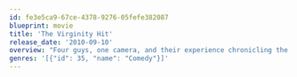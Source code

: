 ```yaml
---
id: fe3e5ca9-67ce-4378-9276-05fefe382087
blueprint: movie
title: 'The Virginity Hit'
release_date: '2010-09-10'
overview: "Four guys, one camera, and their experience chronicling the exhilarating and terrifying rite of passage: losing your virginity. As these guys help their buddy get laid, they'll have to survive friends with benefits, Internet hookups, even porn stars during an adventure that proves why you will always remember your first time."
genres: '[{"id": 35, "name": "Comedy"}]'
---
```

